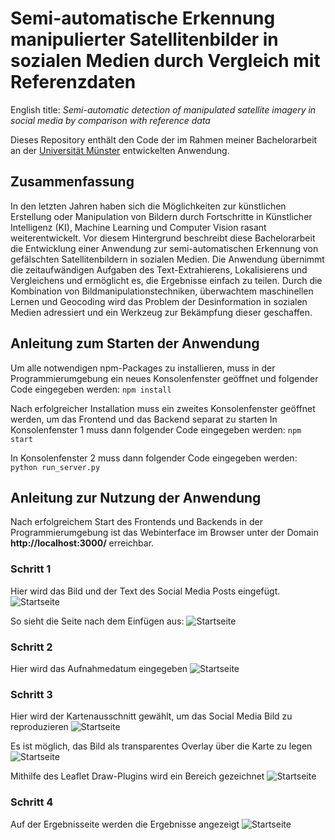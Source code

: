 # Semi-automatische Erkennung manipulierter Satellitenbilder in sozialen Medien durch Vergleich mit Referenzdaten
English title: _Semi-automatic detection of manipulated satellite imagery in social media by comparison with reference data_

Dieses Repository enthält den Code der im Rahmen meiner Bachelorarbeit an der [Universität Münster](https://www.uni-muenster.de/Geoinformatics/) entwickelten Anwendung.

## Zusammenfassung
In den letzten Jahren haben sich die Möglichkeiten zur künstlichen Erstellung oder Manipulation von Bildern durch Fortschritte in Künstlicher Intelligenz (KI), Machine Learning und Computer Vision rasant weiterentwickelt. Vor diesem Hintergrund beschreibt diese Bachelorarbeit die Entwicklung einer Anwendung zur semi-automatischen Erkennung von gefälschten Satellitenbildern in sozialen Medien. Die Anwendung übernimmt die zeitaufwändigen Aufgaben des Text-Extrahierens, Lokalisierens und Vergleichens und ermöglicht es, die Ergebnisse einfach zu teilen. Durch die Kombination von Bildmanipulationstechniken, überwachtem maschinellen Lernen und Geocoding wird das Problem der Desinformation in sozialen Medien adressiert und ein Werkzeug zur Bekämpfung dieser geschaffen.

## Anleitung zum Starten der Anwendung
Um alle notwendigen npm-Packages zu installieren, muss in der Programmierumgebung ein neues Konsolenfenster geöffnet und folgender Code eingegeben werden:
```npm install```

Nach erfolgreicher Installation muss ein zweites Konsolenfenster geöffnet werden, um das Frontend und das Backend separat zu starten
In Konsolenfenster 1 muss dann folgender Code eingegeben werden:
```npm start```

In Konsolenfenster 2 muss dann folgender Code eingegeben werden:
```python run_server.py```

## Anleitung zur Nutzung der Anwendung
Nach erfolgreichem Start des Frontends und Backends in der Programmierumgebung ist das Webinterface im Browser unter der Domain **http://localhost:3000/** erreichbar.

### Schritt 1
Hier wird das Bild und der Text des Social Media Posts eingefügt.
![Startseite](readMeImages/1.png)

So sieht die Seite nach dem Einfügen aus:
![Startseite](readMeImages/2.png)

### Schritt 2
Hier wird das Aufnahmedatum eingegeben
![Startseite](readMeImages/4.png)

### Schritt 3
Hier wird der Kartenausschnitt gewählt, um das Social Media Bild zu reproduzieren
![Startseite](readMeImages/5.png)

Es ist möglich, das Bild als transparentes Overlay über die Karte zu legen
![Startseite](readMeImages/6.png)

Mithilfe des Leaflet Draw-Plugins wird ein Bereich gezeichnet
![Startseite](readMeImages/7.png)

### Schritt 4
Auf der Ergebnisseite werden die Ergebnisse angezeigt
![Startseite](readMeImages/8.png)

